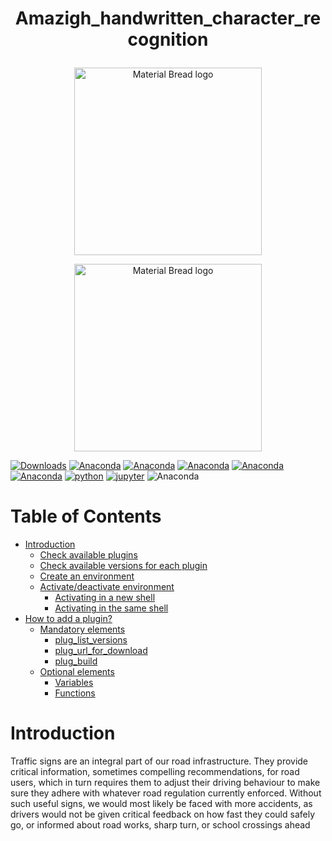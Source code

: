 #                                               <p align="center">          **Amazigh_handwritten_character_recognition** </p>
<p align="center">
    <img width="300" src="https://encrypted-tbn0.gstatic.com/images?q=tbn:ANd9GcRJ9sDlk2XXCC-JPeFrHWgr3w3ev8a2nw9A6w&usqp=CAU" alt="Material Bread logo">
</p>
<p align="center">
    <img width="300" src="https://encrypted-tbn0.gstatic.com/images?q=tbn:ANd9GcQVlEfe2Ze-DVccQu1Y9CMJpmCMLwO4j95CaQ&usqp=CAU" alt="Material Bread logo">
</p>

[![Downloads](https://img.shields.io/badge/Opencv-install-blue)](https://pypi.org/project/opencv-python)
[![Anaconda](https://img.shields.io/badge/%20download-numpy-brightgreen?style=flat&logo=numpy&logoColor=rgb)](https://pypi.org/project/numpy/)
[![Anaconda](https://img.shields.io/badge/%20pandas-install-green?style=flat&logo=pandas&logoColor=rgb)](https://pypi.org/project/pandas/)
[![Anaconda](https://img.shields.io/badge/%20matplotlib-install-yellow?style=flat&logo=matplotlib&logoColor=rgb)](https://pypi.org/project/matplotlib/)
[![Anaconda](https://img.shields.io/badge/%20tensorflow-install-orange?style=flat&logo=tensorflow&logoColor=rgb)](https://pypi.org/project/tensorflow/)
[![Anaconda](https://img.shields.io/badge/%20opencv-install-yellowgreen?style=flat&logo=opencv&logoColor=rgb)](https://pypi.org/project/opencv/)
[![python](https://img.shields.io/badge/Python-3.9-3776AB.svg?style=flat&logo=python&logoColor=white)](https://www.python.org)
[![jupyter](https://img.shields.io/badge/Jupyter-Lab-F37626.svg?style=flat&logo=Jupyter)](https://jupyterlab.readthedocs.io/en/stable)
![Anaconda](https://anaconda.org/anaconda/anaconda/badges/version.svg)



Table of Contents
=================
  * [Introduction](#Introduction)
    * [Check available plugins](#check-available-plugins)
    * [Check available versions for each plugin](#check-available-versions-for-each-plugin)
    * [Create an environment](#create-an-environment)
    * [Activate/deactivate environment](#activatedeactivate-environment)
      * [Activating in a new shell](#activating-in-a-new-shell)
      * [Activating in the same shell](#activating-in-the-same-shell)
  * [How to add a plugin?](#how-to-add-a-plugin)
    * [Mandatory elements](#mandatory-elements)
      * [plug_list_versions](#plug_list_versions)
      * [plug_url_for_download](#plug_url_for_download)
      * [plug_build](#plug_build)
    * [Optional elements](#optional-elements)
      * [Variables](#variables)
      * [Functions](#functions)
# Introduction
Traffic signs are an integral part of our road infrastructure. They provide critical information, sometimes compelling recommendations, for road users, which in turn requires them to adjust their driving behaviour to make sure they adhere with whatever road regulation currently enforced. Without such useful signs, we would most likely be faced with more accidents, as drivers would not be given critical feedback on how fast they could safely go, or informed about road works, sharp turn, or school crossings ahead
